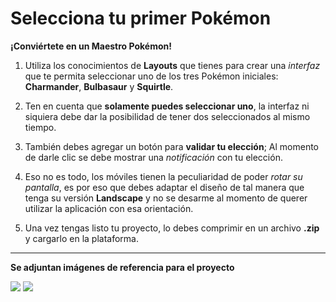 # Selecciona tu primer Pokémon

__¡Conviértete en un Maestro Pokémon!__

1. Utiliza los conocimientos de __Layouts__ que tienes para crear una _interfaz_ que te permita seleccionar uno de los tres Pokémon iniciales: __Charmander__, __Bulbasaur__ y __Squirtle__.

2. Ten en cuenta que __solamente puedes seleccionar uno__, la interfaz ni siquiera debe dar la posibilidad de tener dos seleccionados al mismo tiempo.

3. También debes agregar un botón para __validar tu elección__; Al momento de darle clic se debe mostrar una _notificación_ con tu elección.

4. Eso no es todo, los móviles tienen la peculiaridad de poder _rotar su pantalla_, es por eso que debes adaptar el diseño de tal manera que tenga su versión __Landscape__ y no se desarme al momento de querer utilizar la aplicación con esa orientación.

5. Una vez tengas listo tu proyecto, lo debes comprimir en un archivo __.zip__ y cargarlo en la plataforma.

----------
__Se adjuntan imágenes de referencia para el proyecto__

![](https://i.imgur.com/LejUb61.png)
![](https://i.imgur.com/ZZMTjgr.png)